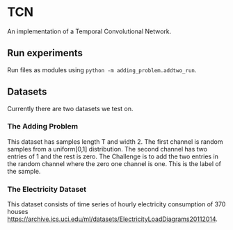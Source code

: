 # TCN
An implementation of a Temporal Convolutional Network.

## Run experiments
Run files as modules using `python -m adding_problem.addtwo_run`.

## Datasets
Currently there are two datasets we test on.

### The Adding Problem
This dataset has samples length T  and width 2. The first channel is random samples from a uniform[0,1] distribution. The second channel has two entries of 1 and the rest is zero. The Challenge is to add the two entries in the random channel where the zero one channel is one. This is the label of the sample.

### The Electricity Dataset
This dataset consists of time series of hourly electricity consumption of 370 houses <https://archive.ics.uci.edu/ml/datasets/ElectricityLoadDiagrams20112014>.

